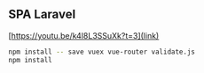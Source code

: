 ## SPA Laravel
[https://youtu.be/k4l8L3SSuXk?t=3](link)

```bash
npm install -- save vuex vue-router validate.js
npm install
```